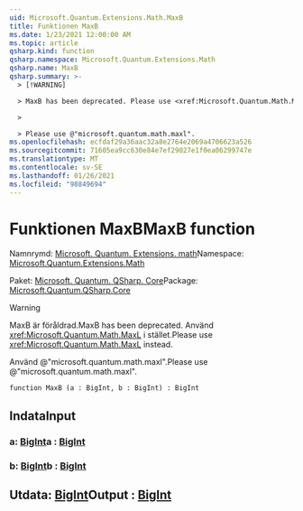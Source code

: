 ```yaml
---
uid: Microsoft.Quantum.Extensions.Math.MaxB
title: Funktionen MaxB
ms.date: 1/23/2021 12:00:00 AM
ms.topic: article
qsharp.kind: function
qsharp.namespace: Microsoft.Quantum.Extensions.Math
qsharp.name: MaxB
qsharp.summary: >-
  > [!WARNING]

  > MaxB has been deprecated. Please use <xref:Microsoft.Quantum.Math.MaxL> instead.

  >

  > Please use @"microsoft.quantum.math.maxl".
ms.openlocfilehash: ecfdaf29a36aac32a8e2764e2069a4706623a526
ms.sourcegitcommit: 71605ea9cc630e84e7ef29027e1f0ea06299747e
ms.translationtype: MT
ms.contentlocale: sv-SE
ms.lasthandoff: 01/26/2021
ms.locfileid: "98849694"
---
```

# <a name="maxb-function"></a><span data-ttu-id="350b4-102">Funktionen MaxB</span><span class="sxs-lookup"><span data-stu-id="350b4-102">MaxB function</span></span>

<span data-ttu-id="350b4-103">Namnrymd: [Microsoft. Quantum. Extensions. math](xref:Microsoft.Quantum.Extensions.Math)</span><span class="sxs-lookup"><span data-stu-id="350b4-103">Namespace: [Microsoft.Quantum.Extensions.Math](xref:Microsoft.Quantum.Extensions.Math)</span></span>

<span data-ttu-id="350b4-104">Paket: [Microsoft. Quantum. QSharp. Core](https://nuget.org/packages/Microsoft.Quantum.QSharp.Core)</span><span class="sxs-lookup"><span data-stu-id="350b4-104">Package: [Microsoft.Quantum.QSharp.Core](https://nuget.org/packages/Microsoft.Quantum.QSharp.Core)</span></span>


> [!WARNING]
> <span data-ttu-id="350b4-105">MaxB är föråldrad.</span><span class="sxs-lookup"><span data-stu-id="350b4-105">MaxB has been deprecated.</span></span> <span data-ttu-id="350b4-106">Använd <xref:Microsoft.Quantum.Math.MaxL> i stället.</span><span class="sxs-lookup"><span data-stu-id="350b4-106">Please use <xref:Microsoft.Quantum.Math.MaxL> instead.</span></span>
>
> <span data-ttu-id="350b4-107">Använd @"microsoft.quantum.math.maxl".</span><span class="sxs-lookup"><span data-stu-id="350b4-107">Please use @"microsoft.quantum.math.maxl".</span></span>



```qsharp
function MaxB (a : BigInt, b : BigInt) : BigInt
```


## <a name="input"></a><span data-ttu-id="350b4-108">Indata</span><span class="sxs-lookup"><span data-stu-id="350b4-108">Input</span></span>

### <a name="a--bigint"></a><span data-ttu-id="350b4-109">a: [BigInt](xref:microsoft.quantum.lang-ref.bigint)</span><span class="sxs-lookup"><span data-stu-id="350b4-109">a : [BigInt](xref:microsoft.quantum.lang-ref.bigint)</span></span>




### <a name="b--bigint"></a><span data-ttu-id="350b4-110">b: [BigInt](xref:microsoft.quantum.lang-ref.bigint)</span><span class="sxs-lookup"><span data-stu-id="350b4-110">b : [BigInt](xref:microsoft.quantum.lang-ref.bigint)</span></span>





## <a name="output--bigint"></a><span data-ttu-id="350b4-111">Utdata: [BigInt](xref:microsoft.quantum.lang-ref.bigint)</span><span class="sxs-lookup"><span data-stu-id="350b4-111">Output : [BigInt](xref:microsoft.quantum.lang-ref.bigint)</span></span>

